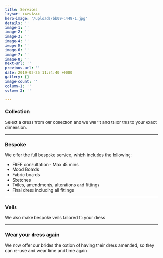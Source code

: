 ```yaml
---
title: Services
layout: services
hero-image: "/uploads/bb09-1449-1.jpg"
details: ''
image-1: ''
image-2: ''
image-3: ''
image-4: ''
image-5: ''
image-6: ''
image-7: ''
image-8: ''
next-url: ''
previous-url: ''
date: 2019-02-25 11:54:40 +0000
gallery: []
image-count: ''
column-1: ''
column-2: ''

---
```

### Collection

Select a dress from our collection and we will fit and tailor this to your exact dimension.

***

### Bespoke

We offer the full bespoke service, which includes the following:

* FREE consultation - Max 45 mins
* Mood Boards
* Fabric boards
* Sketches
* Toiles, amendments, alterations and fittings
* Final dress including all fittings

***

### Veils

We also make bespoke veils tailored to your dress

***

### Wear your dress again

We now offer our brides the option of having their dress amended, so they can re-use and wear time and time again